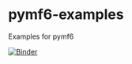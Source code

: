 # pymf6-examples
Examples for pymf6

[![Binder](https://mybinder.org/badge_logo.svg)](https://mybinder.org/v2/gh/hydrocomputing/pymf6-examples/master?urlpath=lab/tree/index.ipynb)

